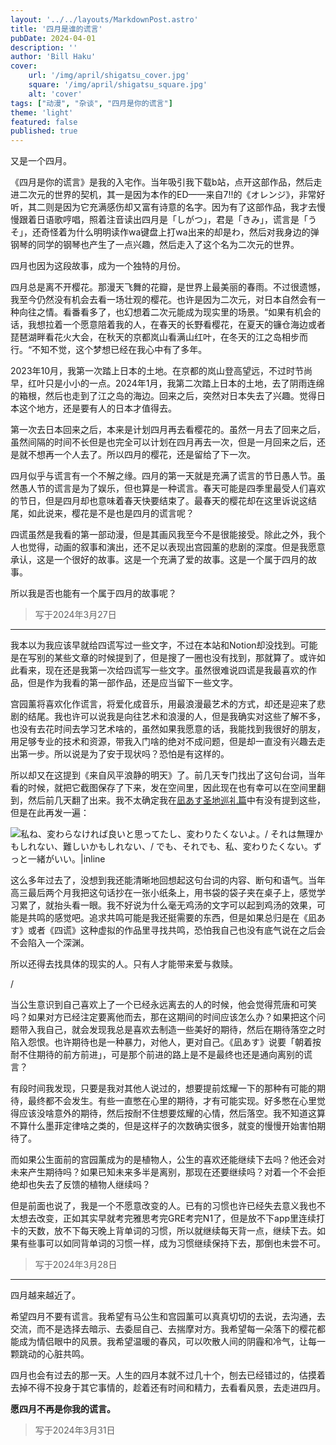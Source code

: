 ```yaml
---
layout: '../../layouts/MarkdownPost.astro'
title: '四月是谁的谎言'
pubDate: 2024-04-01
description: ''
author: 'Bill Haku'
cover:
    url: '/img/april/shigatsu_cover.jpg'
    square: '/img/april/shigatsu_square.jpg'
    alt: 'cover'
tags: ["动漫", "杂谈", "四月是你的谎言"]
theme: 'light'
featured: false
published: true
---
```


又是一个四月。

《四月是你的谎言》是我的入宅作。当年吸引我下载b站，点开这部作品，然后走进二次元的世界的契机，其一是因为本作的ED——来自7!!的《オレンジ》，非常好听，其二则是因为它充满感伤却又富有诗意的名字。因为有了这部作品，我才去慢慢跟着日语歌哼唱，照着注音读出四月是「しがつ」，君是「きみ」，谎言是「うそ」，还奇怪着为什么明明读作wa键盘上打wa出来的却是わ，然后对我身边的弹钢琴的同学的钢琴也产生了一点兴趣，然后走入了这个名为二次元的世界。

四月也因为这段故事，成为一个独特的月份。

四月总是离不开樱花。那漫天飞舞的花瓣，是世界上最美丽的春雨。不过很遗憾，我至今仍然没有机会去看一场壮观的樱花。也许是因为二次元，对日本自然会有一种向往之情。看番看多了，也幻想着二次元能成为现实里的场景。“如果有机会的话，我想拉着一个愿意陪着我的人，在春天的长野看樱花，在夏天的镰仓海边或者琵琶湖畔看花火大会，在秋天的京都岚山看满山红叶，在冬天的江之岛相步而行。“不知不觉，这个梦想已经在我心中有了多年。

2023年10月，我第一次踏上日本的土地。在京都的岚山登高望远，不过时节尚早，红叶只是小小的一点。2024年1月，我第二次踏上日本的土地，去了阴雨连绵的箱根，然后也走到了江之岛的海边。回来之后，突然对日本失去了兴趣。觉得日本这个地方，还是要有人的日本才值得去。

第一次去日本回来之后，本来是计划四月再去看樱花的。虽然一月去了回来之后，虽然间隔的时间不长但是也完全可以计划在四月再去一次，但是一月回来之后，还是就不想再一个人去了。所以四月的樱花，还是留给了下一次。

四月似乎与谎言有一个不解之缘。四月的第一天就是充满了谎言的节日愚人节。虽然愚人节的谎言是为了娱乐，但也算是一种谎言。春天可能是四季里最受人们喜欢的节日，但是四月却也意味着春天快要结束了。最春天的樱花却在这里诉说这结尾，如此说来，樱花是不是也是四月的谎言呢？

四谎虽然是我看的第一部动漫，但是其画风我至今不是很能接受。除此之外，我个人也觉得，动画的叙事和演出，还不足以表现出宫园薰的悲剧的深度。但是我愿意承认，这是一个很好的故事。这是一个充满了爱的故事。这是一个属于四月的故事。

所以我是否也能有一个属于四月的故事呢？

> 写于2024年3月27日

---

我本以为我应该早就给四谎写过一些文字，不过在本站和Notion却没找到。可能是在写别的某些文章的时候提到了，但是搜了一圈也没有找到，那就算了。或许如此看来，现在还是我第一次给四谎写一些文字。虽然很难说四谎是我最喜欢的作品，但是作为我看的第一部作品，还是应当留下一些文字。

宫园薰将喜欢化作谎言，将爱化成音乐，用最浪漫最艺术的方式，却还是迎来了悲剧的结尾。我也许可以说我是向往艺术和浪漫的人，但是我确实对这些了解不多，也没有去花时间去学习艺术啥的，虽然如果我愿意的话，我能找到我很好的朋友，用足够专业的技术和资源，带我入门啥的绝对不成问题，但是却一直没有兴趣去走出第一步。所以说是为了安于现状吗？恐怕是有这样的。

所以却又在这提到《来自风平浪静的明天》了。前几天专门找出了这句台词，当年看的时候，就把它截图保存了下来，发在空间里，因此现在也有幸可以在空间里翻到，然后前几天翻了出来。我不太确定我在[凪あす圣地巡礼篇](/posts/japan_s1e7)中有没有提到这些，但是在此再发一遍：

![私ね、変わらなければ良いと思ってたし、変わりたくないよ。/ それは無理かもしれない、難しいかもしれない、/ でも、それでも、私、変わりたくない。ずっと一緒がいい。|inline](https://blog.hakubill.tech/img/april/nagi_quote.jpg)

这么多年过去了，没想到我还能清晰地回想起这句台词的内容、断句和语气。当年高三最后两个月我把这句话抄在一张小纸条上，用书袋的袋子夹在桌子上，感觉学习累了，就抬头看一眼。我不好说为什么毫无鸡汤的文字可以起到鸡汤的效果，可能是共鸣的感觉吧。追求共鸣可能是我还挺需要的东西，但是如果总归是在《凪あす》或者《四谎》这种虚拟的作品里寻找共鸣，恐怕我自己也没有底气说在之后会不会陷入一个深渊。

所以还得去找具体的现实的人。只有人才能带来爱与救赎。

/

当公生意识到自己喜欢上了一个已经永远离去的人的时候，他会觉得荒唐和可笑吗？如果对方已经注定要离他而去，那在这期间的时间应该怎么办？如果把这个问题带入我自己，就会发现我总是喜欢去制造一些美好的期待，然后在期待落空之时陷入怨恨。也许期待也是一种暴力，对他人，更对自己。《凪あす》说要「朝着按耐不住期待的前方前进」，可是那个前进的路上是不是最终也还是通向离别的谎言？

有段时间我发现，只要是我对其他人说过的，想要提前炫耀一下的那种有可能的期待，最终都不会发生。有些一直憋在心里的期待，才有可能实现。好多憋在心里觉得应该没啥意外的期待，然后按耐不住想要炫耀的心情，然后落空。我不知道这算不算什么墨菲定律啥之类的，但是这样子的次数确实很多，就变的慢慢开始害怕期待了。

而如果公生面前的宫园薰成为的是植物人，公生的喜欢还能继续下去吗？他还会对未来产生期待吗？如果已知未来多半是离别，那现在还要继续吗？对着一个不会拒绝却也失去了反馈的植物人继续吗？

但是前面也说了，我是一个不愿意改变的人。已有的习惯也许已经失去意义我也不太想去改变，正如其实早就考完雅思考完GRE考完N1了，但是放不下app里连续打卡的天数，放不下每天晚上背单词的习惯，所以就继续每天背一点，继续下去。如果有些事可以如同背单词的习惯一样，成为习惯继续保持下去，那倒也未尝不可。

> 写于2024年3月28日

---

四月越来越近了。

希望四月不要有谎言。我希望有马公生和宫园薰可以真真切切的去说，去沟通，去交流，而不是选择去暗示、去委屈自己、去揣摩对方。我希望每一朵落下的樱花都能成为情侣眼中的风景。我希望温暖的春风，可以吹散人间的阴霾和冷气，让每一颗跳动的心脏共鸣。

四月也会有过去的那一天。人生的四月本就不过几十个，刨去已经错过的，估摸着去掉不得不投身于其它事情的，趁着还有时间和精力，去看看风景，去走进四月。

**愿四月不再是你我的谎言。**

> 写于2024年3月31日
